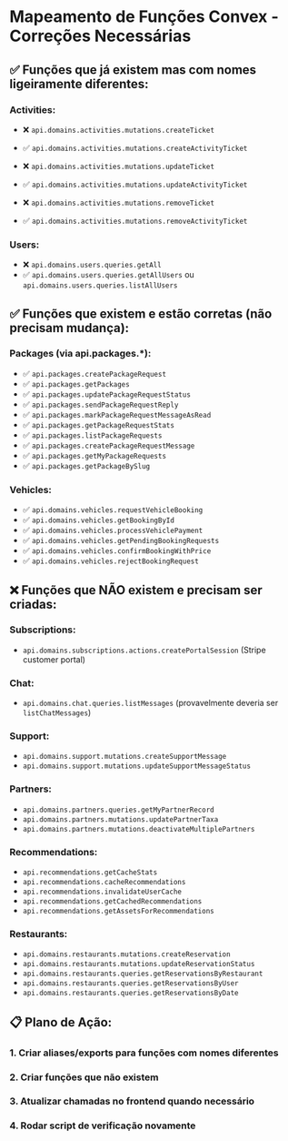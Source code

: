 # Mapeamento de Funções Convex - Correções Necessárias

## ✅ Funções que já existem mas com nomes ligeiramente diferentes:

### Activities:
- ❌ `api.domains.activities.mutations.createTicket` 
- ✅ `api.domains.activities.mutations.createActivityTicket`

- ❌ `api.domains.activities.mutations.updateTicket`
- ✅ `api.domains.activities.mutations.updateActivityTicket`

- ❌ `api.domains.activities.mutations.removeTicket`
- ✅ `api.domains.activities.mutations.removeActivityTicket`

### Users:
- ❌ `api.domains.users.queries.getAll`
- ✅ `api.domains.users.queries.getAllUsers` ou `api.domains.users.queries.listAllUsers`

## ✅ Funções que existem e estão corretas (não precisam mudança):

### Packages (via api.packages.*):
- ✅ `api.packages.createPackageRequest`
- ✅ `api.packages.getPackages`
- ✅ `api.packages.updatePackageRequestStatus`
- ✅ `api.packages.sendPackageRequestReply`
- ✅ `api.packages.markPackageRequestMessageAsRead`
- ✅ `api.packages.getPackageRequestStats`
- ✅ `api.packages.listPackageRequests`
- ✅ `api.packages.createPackageRequestMessage`
- ✅ `api.packages.getMyPackageRequests`
- ✅ `api.packages.getPackageBySlug`

### Vehicles:
- ✅ `api.domains.vehicles.requestVehicleBooking`
- ✅ `api.domains.vehicles.getBookingById`
- ✅ `api.domains.vehicles.processVehiclePayment`
- ✅ `api.domains.vehicles.getPendingBookingRequests`
- ✅ `api.domains.vehicles.confirmBookingWithPrice`
- ✅ `api.domains.vehicles.rejectBookingRequest`

## ❌ Funções que NÃO existem e precisam ser criadas:

### Subscriptions:
- `api.domains.subscriptions.actions.createPortalSession` (Stripe customer portal)

### Chat:
- `api.domains.chat.queries.listMessages` (provavelmente deveria ser `listChatMessages`)

### Support:
- `api.domains.support.mutations.createSupportMessage`
- `api.domains.support.mutations.updateSupportMessageStatus`

### Partners:
- `api.domains.partners.queries.getMyPartnerRecord`
- `api.domains.partners.mutations.updatePartnerTaxa`
- `api.domains.partners.mutations.deactivateMultiplePartners`

### Recommendations:
- `api.recommendations.getCacheStats`
- `api.recommendations.cacheRecommendations`
- `api.recommendations.invalidateUserCache`
- `api.recommendations.getCachedRecommendations`
- `api.recommendations.getAssetsForRecommendations`

### Restaurants:
- `api.domains.restaurants.mutations.createReservation`
- `api.domains.restaurants.mutations.updateReservationStatus`
- `api.domains.restaurants.queries.getReservationsByRestaurant`
- `api.domains.restaurants.queries.getReservationsByUser`
- `api.domains.restaurants.queries.getReservationsByDate`

## 📋 Plano de Ação:

### 1. Criar aliases/exports para funções com nomes diferentes
### 2. Criar funções que não existem
### 3. Atualizar chamadas no frontend quando necessário
### 4. Rodar script de verificação novamente
